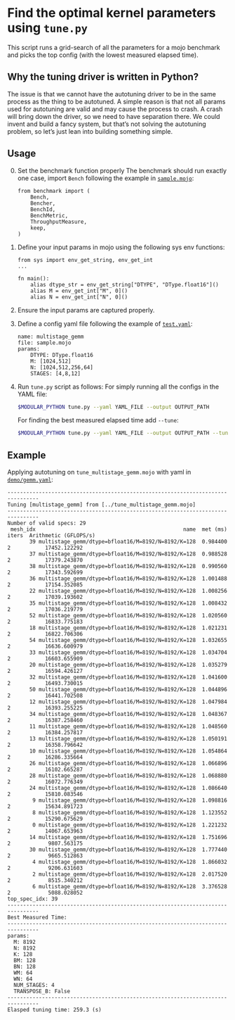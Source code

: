 # Find the optimal kernel parameters using `tune.py`

This script runs a grid-search of all the parameters for a mojo benchmark and
picks the top config (with the lowest measured elapsed time).

## Why the tuning driver is written in Python?

The issue is that we cannot have the autotuning driver to be in the same
process as the thing to be autotuned.  A simple reason is that not all
params used for autotuning are valid and may cause the process to crash. A
crash will bring down the driver, so we need to have separation there. We
could invent and build a fancy system, but that’s not solving the
autotuning problem, so let’s just lean into building something simple.

## Usage

0. Set the benchmark function properly
    The benchmark should run exactly one case, import `Bench` following the
    example in [`sample.mojo`](sample.mojo):

    ```mojo
    from benchmark import (
        Bench,
        Bencher,
        BenchId,
        BenchMetric,
        ThroughputMeasure,
        keep,
    )
    ```

1. Define your input params in mojo using the following sys env functions:

    ```mojo
    from sys import env_get_string, env_get_int
    ...

    fn main():
        alias dtype_str = env_get_string["DTYPE", "DType.float16"]()
        alias M = env_get_int["M", 0]()
        alias N = env_get_int["N", 0]()
    ```

2. Ensure the input params are captured properly.

3. Define a config yaml file following the example of [`test.yaml`](test.yaml):

    ```mojo
    name: multistage_gemm
    file: sample.mojo
    params:
        DTYPE: DType.float16
        M: [1024,512]
        N: [1024,512,256,64]
        STAGES: [4,8,12]
    ```

4. Run `tune.py` script as follows:
    For simply running all the configs in the YAML file:

    ```bash
    $MODULAR_PYTHON tune.py --yaml YAML_FILE --output OUTPUT_PATH
    ```

    For finding the best measured elapsed time add `--tune`:

    ```bash
    $MODULAR_PYTHON tune.py --yaml YAML_FILE --output OUTPUT_PATH --tune
    ```

## Example

Applying autotuning on `tune_multistage_gemm.mojo` with yaml in
[`demo/gemm.yaml`](demo/gemm.yaml):

```text
--------------------------------------------------------------------------------
Tuning [multistage_gemm] from [../tune_multistage_gemm.mojo]
--------------------------------------------------------------------------------
Number of valid specs: 29
 mesh_idx                                               name  met (ms)  iters  Arithmetic (GFLOPS/s)
       39 multistage_gemm/dtype=bfloat16/M=8192/N=8192/K=128  0.984400      2           17452.122292
       37 multistage_gemm/dtype=bfloat16/M=8192/N=8192/K=128  0.988528      2           17379.243870
       38 multistage_gemm/dtype=bfloat16/M=8192/N=8192/K=128  0.990560      2           17343.592699
       36 multistage_gemm/dtype=bfloat16/M=8192/N=8192/K=128  1.001488      2           17154.352085
       22 multistage_gemm/dtype=bfloat16/M=8192/N=8192/K=128  1.008256      2           17039.193602
       35 multistage_gemm/dtype=bfloat16/M=8192/N=8192/K=128  1.008432      2           17036.219779
       52 multistage_gemm/dtype=bfloat16/M=8192/N=8192/K=128  1.020560      2           16833.775183
       18 multistage_gemm/dtype=bfloat16/M=8192/N=8192/K=128  1.021231      2           16822.706306
       54 multistage_gemm/dtype=bfloat16/M=8192/N=8192/K=128  1.032655      2           16636.600979
       33 multistage_gemm/dtype=bfloat16/M=8192/N=8192/K=128  1.034704      2           16603.655909
       20 multistage_gemm/dtype=bfloat16/M=8192/N=8192/K=128  1.035279      2           16594.426127
       32 multistage_gemm/dtype=bfloat16/M=8192/N=8192/K=128  1.041600      2           16493.730015
       50 multistage_gemm/dtype=bfloat16/M=8192/N=8192/K=128  1.044896      2           16441.702508
       12 multistage_gemm/dtype=bfloat16/M=8192/N=8192/K=128  1.047984      2           16393.255225
       34 multistage_gemm/dtype=bfloat16/M=8192/N=8192/K=128  1.048367      2           16387.258460
       11 multistage_gemm/dtype=bfloat16/M=8192/N=8192/K=128  1.048560      2           16384.257817
       13 multistage_gemm/dtype=bfloat16/M=8192/N=8192/K=128  1.050191      2           16358.796642
       10 multistage_gemm/dtype=bfloat16/M=8192/N=8192/K=128  1.054864      2           16286.335664
       26 multistage_gemm/dtype=bfloat16/M=8192/N=8192/K=128  1.066896      2           16102.665287
       28 multistage_gemm/dtype=bfloat16/M=8192/N=8192/K=128  1.068880      2           16072.776349
       24 multistage_gemm/dtype=bfloat16/M=8192/N=8192/K=128  1.086640      2           15810.083546
        9 multistage_gemm/dtype=bfloat16/M=8192/N=8192/K=128  1.098816      2           15634.891723
        8 multistage_gemm/dtype=bfloat16/M=8192/N=8192/K=128  1.123552      2           15290.675629
        0 multistage_gemm/dtype=bfloat16/M=8192/N=8192/K=128  1.221232      2           14067.653963
       14 multistage_gemm/dtype=bfloat16/M=8192/N=8192/K=128  1.751696      2            9807.563175
       30 multistage_gemm/dtype=bfloat16/M=8192/N=8192/K=128  1.777440      2            9665.512863
        4 multistage_gemm/dtype=bfloat16/M=8192/N=8192/K=128  1.866032      2            9206.631603
        2 multistage_gemm/dtype=bfloat16/M=8192/N=8192/K=128  2.017520      2            8515.340212
        6 multistage_gemm/dtype=bfloat16/M=8192/N=8192/K=128  3.376528      2            5088.028052
top_spec_idx: 39
--------------------------------------------------------------------------------
Best Measured Time:
--------------------------------------------------------------------------------
params:
  M: 8192
  N: 8192
  K: 128
  BM: 128
  BN: 128
  WM: 64
  WN: 64
  NUM_STAGES: 4
  TRANSPOSE_B: False
--------------------------------------------------------------------------------
Elasped tuning time: 259.3 (s)
```
